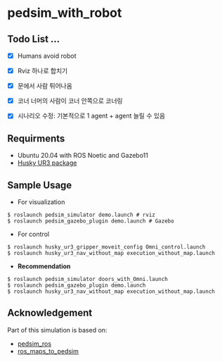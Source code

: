 # pedsim_with_robot

## Todo List ...

- [X] Humans avoid robot
- [X] Rviz 하나로 합치기
- [X] 문에서 사람 튀어나옴
- [X] 코너 너머의 사람이 코너 안쪽으로 코너링
- [X] 시나리오 수정: 기본적으로 1 agent + agent 늘릴 수 있음 


## Requirments
* Ubuntu 20.04 with ROS Noetic and Gazebo11
* [Husky UR3 package](https://github.com/QualiaT/husky_ur3_simulator)


## Sample Usage
* For visualization
```
$ roslaunch pedsim_simulator demo.launch # rviz
$ roslaunch pedsim_gazebo_plugin demo.launch # Gazebo
```
* For control
```
$ roslaunch husky_ur3_gripper_moveit_config Omni_control.launch
$ roslaunch husky_ur3_nav_without_map execution_without_map.launch
```
* **Recommendation**
```
$ roslaunch pedsim_simulator doors_with_Omni.launch
$ roslaunch pedsim_gazebo_plugin demo.launch
$ roslaunch husky_ur3_nav_without_map execution_without_map.launch
```

## Acknowledgement
Part of this simulation is based on:
  * [pedsim_ros](https://github.com/srl-freiburg/pedsim_ros)
  * [ros_maps_to_pedsim](https://github.com/fverdoja/ros_maps_to_pedsim)
